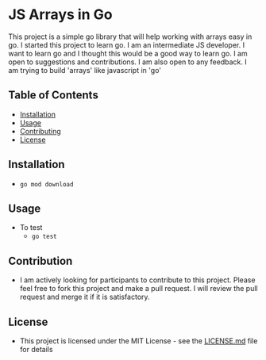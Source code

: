# JS Arrays in Go

This project is a simple go library that will help working with arrays easy in go. I started this project to learn go. I am an intermediate JS developer. I want to learn go and I thought this would be a good way to learn go. I am open to suggestions and contributions. I am also open to any feedback. I am trying to build 'arrays' like javascript in 'go'

## Table of Contents

- [Installation](#installation)
- [Usage](#usage)
- [Contributing](#contributing)
- [License](#license)

## Installation
- ```go mod download```

## Usage
- To test
    - ```go test```


## Contribution
- I am actively looking for participants to contribute to this project. Please feel free to fork this project and make a pull request. I will review the pull request and merge it if it is satisfactory.

## License
- This project is licensed under the MIT License - see the [LICENSE.md](LICENSE.md) file for details